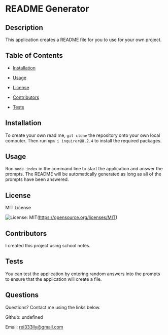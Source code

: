 
# README Generator

## Description

  This application creates a README file for you to use for your own project. 
  
  ## Table of Contents 
    
* [Installation](#installation)
    
     
    
* [Usage](#usage)
    
     
    
* [License](#license)
    
     
    
* [Contributors](#contributors)
    
     
    
* [Tests](#tests)
    
    

## Installation

  To create your own read me, `git clone` the repository onto your own local computer. Then run `npm i inquirer@8.2.4`  to install the required packages.
    

## Usage

   Run `node index` in the command line to start the application and answer the prompts. The README will be automatically generated as long as all of the prompts have been answered.

    

## License

  MIT License

  ![License: MIT](https://img.shields.io/badge/License-MIT-yellow.svg)(https://opensource.org/licenses/MIT)

  

## Contributors

  I created this project using school notes.
    
    
## Tests

  You can test the application by entering random answers into the prompts to ensure that the application will create a file.

    

## Questions

  Questions? Contact me using the links below.

  Github: undefined

  Email: rei333lly@gmail.com
  
  